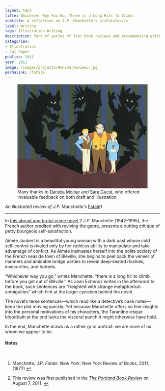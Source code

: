 ```yaml
---
layout: text
title: Whichever Way You Go, There is a Long Hill to Climb
subtitle: A reflection on J.P. Manchette's <i>Fatale</i>
label: Writing
tags: Illustration Writing
description: Part of series of four book reviews and accompanying editorial illustration.
categories:
- Illustration
- Cut Paper
publish: 2011
year: 2011
image: /images/projects/Hanson_Review3.jpg
permalink: /fatale
---
```


<figure><img src="/images/projects/Hanson_Review3.jpg">
<figcaption>Many thanks to <a href="http://www.danielamolnar.com/project/new-earth/new-earth-15/?cat=artwork#1">Daniela Molnar</a> and <a href="https://nonceforms.tumblr.com/">Sara Guest</a>, who offered invaluable feedback on both draft and illustration.</figcaption>
</figure>

<i>An illustrated review of J.P. Manchette's </i><a id="footnote-1-ref" href="#footnote-1">Fatale</a><span class="footnote">1</span>

***

<p>In <a id="footnote-2-ref" href="#footnote-2">this abrupt and brutal crime novel</a>,<span class="footnote">2</span> J.P. Manchette (1942-1995), the French author credited with reviving the genre, presents a cutting critique of petty bourgeois self-satisfaction.</p>

<p>Aimée Joubert is a beautiful young woman with a dark past whose cold self-control is rivaled only by her ruthless ability to manipulate and take advantage of conflict. As Aimée insinuates herself into the polite society of the French seaside town of Bléville, she begins to peel back the veneer of manners and amicable bridge parties to reveal deep‐seated rivalries, insecurities, and hatreds.</p>

<p>“Whichever way you go,” writes Manchette, “there is a long hill to climb before you get out of Bléville.” As Jean Echenoz writes in the afterword to the book, such sentences are “freighted with strange metaphorical ambiguities” which hint at the larger cynicism behind the novel.</p>

<p>The novel’s terse sentences&mdash;which read like a detective’s case notes&mdash;keep the plot moving quickly. Yet because Manchette offers so few insights into the personal motivations of his characters, the Tarantino-esque bloodbath at the end lacks the visceral punch it might otherwise have held.</p>

<p>In the end, Manchette draws us a rather grim portrait: we are none of us whom we appear to be.</p>

<!--Footnotes -->
<div class="notes">
<h4>Notes</h4>
<br />
<ol>
    <li>
        <p id="footnote-1">Manchette, J.P. <i>Fatale</i>. New York: New York Review of Books, 2011. (1977) <a href="#footnote-1-ref">↩</a></p>
    </li>
    <li>
        <p id="footnote-2">This review was first published in the <a href="https://portlandbookreview.com/2011/08/fatale/"><i>The Portland Book Review</i></a> on August 7, 2011. <a href="#footnote-2-ref">↩</a></p>
    </li>
</ol>

</div>  